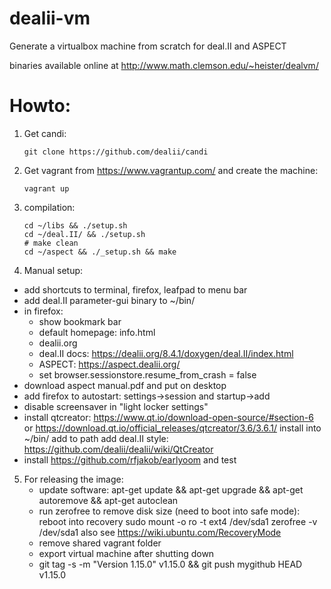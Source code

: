# dealii-vm

Generate a virtualbox machine from scratch for deal.II and ASPECT

binaries available online at http://www.math.clemson.edu/~heister/dealvm/

# Howto:

1. Get candi:
   ```
   git clone https://github.com/dealii/candi
   ```
2. Get vagrant from https://www.vagrantup.com/ and create the machine:

    ```
    vagrant up
    ```
3. compilation:

    ```
    cd ~/libs && ./setup.sh
    cd ~/deal.II/ && ./setup.sh
    # make clean
    cd ~/aspect && ./_setup.sh && make
    ```
4. Manual setup:
  - add shortcuts to terminal, firefox, leafpad to menu bar
  - add deal.II parameter-gui binary to ~/bin/
  - in firefox:
    - show bookmark bar
    - default homepage: info.html
    - dealii.org
    - deal.II docs: https://dealii.org/8.4.1/doxygen/deal.II/index.html
    - ASPECT: https://aspect.dealii.org/
    - set browser.sessionstore.resume_from_crash = false
  - download aspect manual.pdf and put on desktop
  - add firefox to autostart: settings->session and startup->add
  - disable screensaver in "light locker settings"
  - install qtcreator: 
       https://www.qt.io/download-open-source/#section-6
       or https://download.qt.io/official_releases/qtcreator/3.6/3.6.1/
       install into ~/bin/
       add to path
       add deal.II style: https://github.com/dealii/dealii/wiki/QtCreator
  - install https://github.com/rfjakob/earlyoom and test
5. For releasing the image:
   - update software: apt-get update && apt-get upgrade && apt-get autoremove && apt-get autoclean
   - run zerofree to remove disk size (need to boot into safe mode):
     reboot into recovery
     sudo mount -o ro -t ext4 /dev/sda1 
     zerofree -v /dev/sda1
     also see https://wiki.ubuntu.com/RecoveryMode
   - remove shared vagrant folder
   - export virtual machine after shutting down
   - git tag -s -m "Version 1.15.0" v1.15.0 && git push mygithub HEAD v1.15.0

